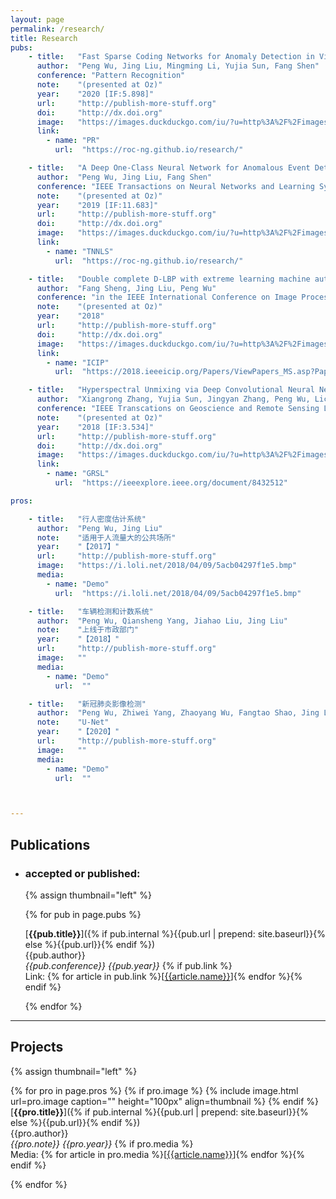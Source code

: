 ```yaml
---
layout: page
permalink: /research/
title: Research
pubs:
    - title:   "Fast Sparse Coding Networks for Anomaly Detection in Videos"
      author:  "Peng Wu, Jing Liu, Mingming Li, Yujia Sun, Fang Shen"
      conference: "Pattern Recognition"
      note:    "(presented at Oz)"
      year:    "2020 [IF:5.898]"
      url:     "http://publish-more-stuff.org"
      doi:     "http://dx.doi.org"
      image:   "https://images.duckduckgo.com/iu/?u=http%3A%2F%2Fimages.moviepostershop.com%2Fthe-matrix-movie-poster-1999-1020518087.jpg&f=1"
      link:
        - name: "PR"
          url:  "https://roc-ng.github.io/research/"

    - title:   "A Deep One-Class Neural Network for Anomalous Event Detection in Complex Scenes"
      author:  "Peng Wu, Jing Liu, Fang Shen"
      conference: "IEEE Transactions on Neural Networks and Learning Systems"
      note:    "(presented at Oz)"
      year:    "2019 [IF:11.683]"
      url:     "http://publish-more-stuff.org"
      doi:     "http://dx.doi.org"
      image:   "https://images.duckduckgo.com/iu/?u=http%3A%2F%2Fimages.moviepostershop.com%2Fthe-matrix-movie-poster-1999-1020518087.jpg&f=1"
      link:
        - name: "TNNLS"
          url:  "https://roc-ng.github.io/research/"

    - title:   "Double complete D-LBP with extreme learning machine auto-encoder and cascade forest for facial expression analysis"
      author:  "Fang Sheng, Jing Liu, Peng Wu"
      conference: "in the IEEE International Conference on Image Processing (ICIP)"
      note:    "(presented at Oz)"
      year:    "2018"
      url:     "http://publish-more-stuff.org"
      doi:     "http://dx.doi.org"
      image:   "https://images.duckduckgo.com/iu/?u=http%3A%2F%2Fimages.moviepostershop.com%2Fthe-matrix-movie-poster-1999-1020518087.jpg&f=1"
      link:
        - name: "ICIP"
          url:  "https://2018.ieeeicip.org/Papers/ViewPapers_MS.asp?PaperNum=1984"

    - title:   "Hyperspectral Unmixing via Deep Convolutional Neural Networks"
      author:  "Xiangrong Zhang, Yujia Sun, Jingyan Zhang, Peng Wu, Licheng Jiao"
      conference: "IEEE Transcations on Geoscience and Remote Sensing Letters"
      note:    "(presented at Oz)"
      year:    "2018 [IF:3.534]"
      url:     "http://publish-more-stuff.org"
      doi:     "http://dx.doi.org"
      image:   "https://images.duckduckgo.com/iu/?u=http%3A%2F%2Fimages.moviepostershop.com%2Fthe-matrix-movie-poster-1999-1020518087.jpg&f=1"
      link:
        - name: "GRSL"
          url:  "https://ieeexplore.ieee.org/document/8432512"

pros:

    - title:   "行人密度估计系统"
      author:  "Peng Wu, Jing Liu"
      note:    "适用于人流量大的公共场所"
      year:    "【2017】"
      url:     "http://publish-more-stuff.org"
      image:   "https://i.loli.net/2018/04/09/5acb04297f1e5.bmp"
      media:
        - name: "Demo"
          url:  "https://i.loli.net/2018/04/09/5acb04297f1e5.bmp"

    - title:   "车辆检测和计数系统"
      author:  "Peng Wu, Qiansheng Yang, Jiahao Liu, Jing Liu"
      note:    "上线于市政部门"
      year:    "【2018】"
      url:     "http://publish-more-stuff.org"
      image:   ""
      media:
        - name: "Demo"
          url:  ""

    - title:   "新冠肺炎影像检测"
      author:  "Peng Wu, Zhiwei Yang, Zhaoyang Wu, Fangtao Shao, Jing Liu"
      note:    "U-Net"
      year:    "【2020】"
      url:     "http://publish-more-stuff.org"
      image:   ""
      media:
        - name: "Demo"
          url:  ""



---
```


## Publications

- ### accepted or published:

  {% assign thumbnail="left" %}

  {% for pub in page.pubs %}

  [**{{pub.title}}**]({% if pub.internal %}{{pub.url | prepend: site.baseurl}}{% else %}{{pub.url}}{% endif %})<br />
  {{pub.author}}<br />
  *{{pub.conference}}*
   *{{pub.year}}* 
  {% if pub.link %}<br />Link: {% for article in pub.link %}[[{{article.name}}]({{article.url}})]{% endfor %}{% endif %}

  {% endfor %}

  

---

## Projects

{% assign thumbnail="left" %}

{% for pro in page.pros %}
{% if pro.image %}
{% include image.html url=pro.image caption="" height="100px" align=thumbnail %}
{% endif %}
[**{{pro.title}}**]({% if pub.internal %}{{pub.url | prepend: site.baseurl}}{% else %}{{pub.url}}{% endif %})<br />
{{pro.author}}<br />
*{{pro.note}}*
 *{{pro.year}}* 
{% if pro.media %}<br />Media: {% for article in pro.media %}[[{{article.name}}]({{article.url}})]{% endfor %}{% endif %}

{% endfor %}

